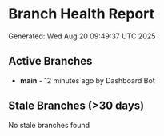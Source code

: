 # Branch Health Report
Generated: Wed Aug 20 09:49:37 UTC 2025

## Active Branches
- **main** - 12 minutes ago by Dashboard Bot

## Stale Branches (>30 days)
No stale branches found
